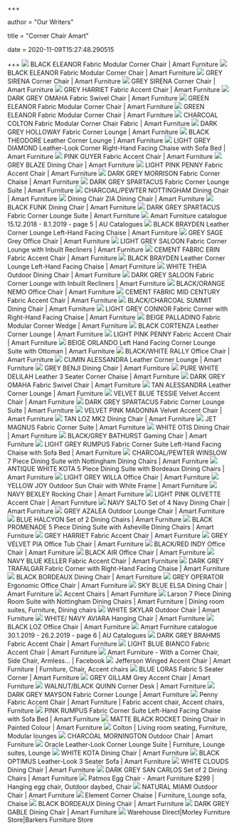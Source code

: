 +++
        
author = "Our Writers"
        
title = "Corner Chair Amart"
        
date = 2020-11-09T15:27:48.290515
        
+++
[ ![](https://www.amartfurniture.com.au/dw/image/v2/BDDT_PRD/on/demandware.static/-/Sites-amart-master-catalog/default/dwc5ebf0bc/images/hi-res/589000002_003_23012018.jpg?sw=1610)](https://www.amartfurniture.com.au/dw/image/v2/BDDT_PRD/on/demandware.static/-/Sites-amart-master-catalog/default/dwc5ebf0bc/images/hi-res/589000002_003_23012018.jpg?sw=1610) BLACK ELEANOR Fabric Modular Corner Chair | Amart Furniture
[ ![](https://www.amartfurniture.com.au/dw/image/v2/BDDT_PRD/on/demandware.static/-/Sites-amart-master-catalog/default/dwa481e10a/images/hi-res/589000002_002_23012018.jpg?sw=1610)](https://www.amartfurniture.com.au/dw/image/v2/BDDT_PRD/on/demandware.static/-/Sites-amart-master-catalog/default/dwa481e10a/images/hi-res/589000002_002_23012018.jpg?sw=1610) BLACK ELEANOR Fabric Modular Corner Chair | Amart Furniture
[ ![](https://www.amartfurniture.com.au/dw/image/v2/BDDT_PRD/on/demandware.static/-/Sites-amart-master-catalog/default/dwb88e41eb/images/hi-res/627400001_002_02072018.jpg?sw=1610)](https://www.amartfurniture.com.au/dw/image/v2/BDDT_PRD/on/demandware.static/-/Sites-amart-master-catalog/default/dwb88e41eb/images/hi-res/627400001_002_02072018.jpg?sw=1610) GREY SIRENA Corner Chair | Amart Furniture
[ ![](https://www.amartfurniture.com.au/dw/image/v2/BDDT_PRD/on/demandware.static/-/Sites-amart-master-catalog/default/dw705a9255/images/hi-res/627400001_003_02072018.jpg?sw=1610)](https://www.amartfurniture.com.au/dw/image/v2/BDDT_PRD/on/demandware.static/-/Sites-amart-master-catalog/default/dw705a9255/images/hi-res/627400001_003_02072018.jpg?sw=1610) GREY SIRENA Corner Chair | Amart Furniture
[ ![](https://www.amartfurniture.com.au/dw/image/v2/BDDT_PRD/on/demandware.static/-/Sites-amart-master-catalog/default/dw74739614/images/hi-res/657870003_003_05072019.jpg?sw=1610)](https://www.amartfurniture.com.au/dw/image/v2/BDDT_PRD/on/demandware.static/-/Sites-amart-master-catalog/default/dw74739614/images/hi-res/657870003_003_05072019.jpg?sw=1610) GREY HARRIET Fabric Accent Chair | Amart Furniture
[ ![](https://www.amartfurniture.com.au/dw/image/v2/BDDT_PRD/on/demandware.static/-/Sites-amart-master-catalog/default/dwf5b4efbb/images/hi-res/616980001_003_04242018.jpg?sw=1610)](https://www.amartfurniture.com.au/dw/image/v2/BDDT_PRD/on/demandware.static/-/Sites-amart-master-catalog/default/dwf5b4efbb/images/hi-res/616980001_003_04242018.jpg?sw=1610) DARK GREY OMAHA Fabric Swivel Chair | Amart Furniture
[ ![](https://www.amartfurniture.com.au/dw/image/v2/BDDT_PRD/on/demandware.static/-/Sites-amart-master-catalog/default/dwfe128863/images/hi-res/684520009_002_03092020.JPG?sw=1610)](https://www.amartfurniture.com.au/dw/image/v2/BDDT_PRD/on/demandware.static/-/Sites-amart-master-catalog/default/dwfe128863/images/hi-res/684520009_002_03092020.JPG?sw=1610) GREEN ELEANOR Fabric Modular Corner Chair | Amart Furniture
[ ![](https://www.amartfurniture.com.au/dw/image/v2/BDDT_PRD/on/demandware.static/-/Sites-amart-master-catalog/default/dw7345a7e4/images/hi-res/684520009_003_03092020.JPG?sw=1610)](https://www.amartfurniture.com.au/dw/image/v2/BDDT_PRD/on/demandware.static/-/Sites-amart-master-catalog/default/dw7345a7e4/images/hi-res/684520009_003_03092020.JPG?sw=1610) GREEN ELEANOR Fabric Modular Corner Chair | Amart Furniture
[ ![](https://www.amartfurniture.com.au/dw/image/v2/BDDT_PRD/on/demandware.static/-/Sites-amart-master-catalog/default/dwc3f5f364/images/hi-res/645710001_002_12072018.jpg?sw=1610)](https://www.amartfurniture.com.au/dw/image/v2/BDDT_PRD/on/demandware.static/-/Sites-amart-master-catalog/default/dwc3f5f364/images/hi-res/645710001_002_12072018.jpg?sw=1610) CHARCOAL COLTON Fabric Modular Corner Chair Fabric | Amart Furniture
[ ![](https://www.amartfurniture.com.au/dw/image/v2/BDDT_PRD/on/demandware.static/-/Sites-amart-master-catalog/default/dwa0ca4532/images/hi-res/658160001_002_08072019.jpg?sw=1610)](https://www.amartfurniture.com.au/dw/image/v2/BDDT_PRD/on/demandware.static/-/Sites-amart-master-catalog/default/dwa0ca4532/images/hi-res/658160001_002_08072019.jpg?sw=1610) DARK GREY HOLLOWAY Fabric Corner Lounge | Amart Furniture
[ ![](https://www.amartfurniture.com.au/dw/image/v2/BDDT_PRD/on/demandware.static/-/Sites-amart-master-catalog/default/dw085807e2/images/hi-res/578770001_03_20122016.jpg?sw=1610)](https://www.amartfurniture.com.au/dw/image/v2/BDDT_PRD/on/demandware.static/-/Sites-amart-master-catalog/default/dw085807e2/images/hi-res/578770001_03_20122016.jpg?sw=1610) BLACK THEODORE Leather Corner Lounge | Amart Furniture
[ ![](https://www.amartfurniture.com.au/dw/image/v2/BDDT_PRD/on/demandware.static/-/Sites-amart-master-catalog/default/dw54a392f9/images/hi-res/509550006_003_08072017.jpg?sw=1610)](https://www.amartfurniture.com.au/dw/image/v2/BDDT_PRD/on/demandware.static/-/Sites-amart-master-catalog/default/dw54a392f9/images/hi-res/509550006_003_08072017.jpg?sw=1610) LIGHT GREY DIAMOND Leather-Look Corner Right-Hand Facing Chaise with Sofa  Bed | Amart Furniture
[ ![](https://www.amartfurniture.com.au/dw/image/v2/BDDT_PRD/on/demandware.static/-/Sites-amart-master-catalog/default/dwfbbd96f7/images/hi-res/547760005_03_21022017.jpg?sw=1610)](https://www.amartfurniture.com.au/dw/image/v2/BDDT_PRD/on/demandware.static/-/Sites-amart-master-catalog/default/dwfbbd96f7/images/hi-res/547760005_03_21022017.jpg?sw=1610) PINK GUYER Fabric Accent Chair | Amart Furniture
[ ![](https://www.amartfurniture.com.au/dw/image/v2/BDDT_PRD/on/demandware.static/-/Sites-amart-master-catalog/default/dw2f01782b/images/hi-res/652770001_002_01302019.jpg?sw=1610)](https://www.amartfurniture.com.au/dw/image/v2/BDDT_PRD/on/demandware.static/-/Sites-amart-master-catalog/default/dw2f01782b/images/hi-res/652770001_002_01302019.jpg?sw=1610) GREY BLAZE Dining Chair | Amart Furniture
[ ![](https://www.amartfurniture.com.au/dw/image/v2/BDDT_PRD/on/demandware.static/-/Sites-amart-master-catalog/default/dw1c8c9d0a/images/hi-res/633640003_002_03072018.jpg?sw=1610)](https://www.amartfurniture.com.au/dw/image/v2/BDDT_PRD/on/demandware.static/-/Sites-amart-master-catalog/default/dw1c8c9d0a/images/hi-res/633640003_002_03072018.jpg?sw=1610) LIGHT PINK PENNY Fabric Accent Chair | Amart Furniture
[ ![](https://www.amartfurniture.com.au/dw/image/v2/BDDT_PRD/on/demandware.static/-/Sites-amart-master-catalog/default/dw6dacd977/images/hi-res/690150002_002_03232020.JPG?sw=1610)](https://www.amartfurniture.com.au/dw/image/v2/BDDT_PRD/on/demandware.static/-/Sites-amart-master-catalog/default/dw6dacd977/images/hi-res/690150002_002_03232020.JPG?sw=1610) DARK GREY MORRISON Fabric Corner Chaise | Amart Furniture
[ ![](https://www.amartfurniture.com.au/dw/image/v2/BDDT_PRD/on/demandware.static/-/Sites-amart-master-catalog/default/dwd4dbdae1/images/hi-res/512030004_003_11202017.jpg?sw=1610)](https://www.amartfurniture.com.au/dw/image/v2/BDDT_PRD/on/demandware.static/-/Sites-amart-master-catalog/default/dwd4dbdae1/images/hi-res/512030004_003_11202017.jpg?sw=1610) DARK GREY SPARTACUS Fabric Corner Lounge Suite | Amart Furniture
[ ![](https://www.amartfurniture.com.au/dw/image/v2/BDDT_PRD/on/demandware.static/-/Sites-amart-master-catalog/default/dw3f7fbcd4/images/hi-res/613370002_002_12072018.jpg?sw=1610)](https://www.amartfurniture.com.au/dw/image/v2/BDDT_PRD/on/demandware.static/-/Sites-amart-master-catalog/default/dw3f7fbcd4/images/hi-res/613370002_002_12072018.jpg?sw=1610) CHARCOAL/PEWTER NOTTINGHAM Dining Chair | Amart Furniture
[ ![](https://www.amartfurniture.com.au/dw/image/v2/BDDT_PRD/on/demandware.static/-/Sites-amart-master-catalog/default/dwefb83dc3/images/hi-res/550740001_003_12012015.jpg?sw=1610)](https://www.amartfurniture.com.au/dw/image/v2/BDDT_PRD/on/demandware.static/-/Sites-amart-master-catalog/default/dwefb83dc3/images/hi-res/550740001_003_12012015.jpg?sw=1610) Dining Chair ZIA Dining Chair | Amart Furniture
[ ![](https://www.amartfurniture.com.au/dw/image/v2/BDDT_PRD/on/demandware.static/-/Sites-amart-master-catalog/default/dwedb3853b/images/hi-res/539910004_03_08062015.jpg?sw=1610)](https://www.amartfurniture.com.au/dw/image/v2/BDDT_PRD/on/demandware.static/-/Sites-amart-master-catalog/default/dwedb3853b/images/hi-res/539910004_03_08062015.jpg?sw=1610) BLACK FUNK Dining Chair | Amart Furniture
[ ![](https://www.amartfurniture.com.au/dw/image/v2/BDDT_PRD/on/demandware.static/-/Sites-amart-master-catalog/default/dwc0bf9f35/images/hi-res/512030004_002_11202017.jpg?sw=1610)](https://www.amartfurniture.com.au/dw/image/v2/BDDT_PRD/on/demandware.static/-/Sites-amart-master-catalog/default/dwc0bf9f35/images/hi-res/512030004_002_11202017.jpg?sw=1610) DARK GREY SPARTACUS Fabric Corner Lounge Suite | Amart Furniture
[ ![](https://au-catalogues.com/public/gimg/4/5/2/7/9/4/452794-900-100000.jpg)](https://au-catalogues.com/public/gimg/4/5/2/7/9/4/452794-900-100000.jpg) Amart Furniture catalogue 15.12.2018 - 8.1.2019 - page 5 | AU Catalogues
[ ![](https://www.amartfurniture.com.au/dw/image/v2/BDDT_PRD/on/demandware.static/-/Sites-amart-master-catalog/default/dwc7cef210/images/hi-res/613900002_020_02192018.jpg?sw=1610)](https://www.amartfurniture.com.au/dw/image/v2/BDDT_PRD/on/demandware.static/-/Sites-amart-master-catalog/default/dwc7cef210/images/hi-res/613900002_020_02192018.jpg?sw=1610) BLACK BRAYDEN Leather Corner Lounge Left-Hand Facing Chaise | Amart  Furniture
[ ![](https://www.amartfurniture.com.au/dw/image/v2/BDDT_PRD/on/demandware.static/-/Sites-amart-master-catalog/default/dw0b9f0aac/images/hi-res/680260001_002_23032020.jpg?sw=1610)](https://www.amartfurniture.com.au/dw/image/v2/BDDT_PRD/on/demandware.static/-/Sites-amart-master-catalog/default/dw0b9f0aac/images/hi-res/680260001_002_23032020.jpg?sw=1610) GREY SAGE Grey Office Chair | Amart Furniture
[ ![](https://www.amartfurniture.com.au/dw/image/v2/BDDT_PRD/on/demandware.static/-/Sites-amart-master-catalog/default/dw97cd2fdd/images/hi-res/688750004_003_20200723.jpg?sw=1610)](https://www.amartfurniture.com.au/dw/image/v2/BDDT_PRD/on/demandware.static/-/Sites-amart-master-catalog/default/dw97cd2fdd/images/hi-res/688750004_003_20200723.jpg?sw=1610) LIGHT GREY SALOON Fabric Corner Lounge with Inbuilt Recliners | Amart  Furniture
[ ![](https://www.amartfurniture.com.au/dw/image/v2/BDDT_PRD/on/demandware.static/-/Sites-amart-master-catalog/default/dwf167cd38/images/hi-res/616610003_004_01292018.jpg?sw=1610)](https://www.amartfurniture.com.au/dw/image/v2/BDDT_PRD/on/demandware.static/-/Sites-amart-master-catalog/default/dwf167cd38/images/hi-res/616610003_004_01292018.jpg?sw=1610) CEMENT FABRIC ERIN Fabric Accent Chair | Amart Furniture
[ ![](https://www.amartfurniture.com.au/dw/image/v2/BDDT_PRD/on/demandware.static/-/Sites-amart-master-catalog/default/dw0b8fe8ca/images/hi-res/613900002_003_02192018.jpg?sw=1610)](https://www.amartfurniture.com.au/dw/image/v2/BDDT_PRD/on/demandware.static/-/Sites-amart-master-catalog/default/dw0b8fe8ca/images/hi-res/613900002_003_02192018.jpg?sw=1610) BLACK BRAYDEN Leather Corner Lounge Left-Hand Facing Chaise | Amart  Furniture
[ ![](https://www.amartfurniture.com.au/dw/image/v2/BDDT_PRD/on/demandware.static/-/Sites-amart-master-catalog/default/dwe2a1ad19/images/hi-res/694710001_002_06222020.jpg?sw=1610)](https://www.amartfurniture.com.au/dw/image/v2/BDDT_PRD/on/demandware.static/-/Sites-amart-master-catalog/default/dwe2a1ad19/images/hi-res/694710001_002_06222020.jpg?sw=1610) WHITE THEIA Outdoor Dining Chair | Amart Furniture
[ ![](https://www.amartfurniture.com.au/dw/image/v2/BDDT_PRD/on/demandware.static/-/Sites-amart-master-catalog/default/dw624d2ee2/images/hi-res/590220002_002_19022018.jpg?sw=1610)](https://www.amartfurniture.com.au/dw/image/v2/BDDT_PRD/on/demandware.static/-/Sites-amart-master-catalog/default/dw624d2ee2/images/hi-res/590220002_002_19022018.jpg?sw=1610) DARK GREY SALOON Fabric Corner Lounge with Inbuilt Recliners | Amart  Furniture
[ ![](https://www.amartfurniture.com.au/dw/image/v2/BDDT_PRD/on/demandware.static/-/Sites-amart-master-catalog/default/dw9358c29d/images/hi-res/530310002_002_10292015.jpg?sw=1610)](https://www.amartfurniture.com.au/dw/image/v2/BDDT_PRD/on/demandware.static/-/Sites-amart-master-catalog/default/dw9358c29d/images/hi-res/530310002_002_10292015.jpg?sw=1610) BLACK/ORANGE NEMO Office Chair | Amart Furniture
[ ![](https://www.amartfurniture.com.au/dw/image/v2/BDDT_PRD/on/demandware.static/-/Sites-amart-master-catalog/default/dw1e09d36d/images/hi-res/616620002_004_01292018.jpg?sw=1610)](https://www.amartfurniture.com.au/dw/image/v2/BDDT_PRD/on/demandware.static/-/Sites-amart-master-catalog/default/dw1e09d36d/images/hi-res/616620002_004_01292018.jpg?sw=1610) CEMENT FABRIC MID CENTURY Fabric Accent Chair | Amart Furniture
[ ![](https://www.amartfurniture.com.au/dw/image/v2/BDDT_PRD/on/demandware.static/-/Sites-amart-master-catalog/default/dw5b093c3d/images/hi-res/518140001_04.jpg?sw=1610)](https://www.amartfurniture.com.au/dw/image/v2/BDDT_PRD/on/demandware.static/-/Sites-amart-master-catalog/default/dw5b093c3d/images/hi-res/518140001_04.jpg?sw=1610) BLACK/CHARCOAL SUMMIT Dining Chair | Amart Furniture
[ ![](https://www.amartfurniture.com.au/dw/image/v2/BDDT_PRD/on/demandware.static/-/Sites-amart-master-catalog/default/dwa4d633c9/images/hi-res/632510001_004_07032018.jpg?sw=1610)](https://www.amartfurniture.com.au/dw/image/v2/BDDT_PRD/on/demandware.static/-/Sites-amart-master-catalog/default/dwa4d633c9/images/hi-res/632510001_004_07032018.jpg?sw=1610) LIGHT GREY CONNOR Fabric Corner with Right-Hand Facing Chaise | Amart  Furniture
[ ![](https://www.amartfurniture.com.au/dw/image/v2/BDDT_PRD/on/demandware.static/-/Sites-amart-master-catalog/default/dw8cd0d9ee/images/hi-res/628280002_003_01032018.jpg?sw=1610)](https://www.amartfurniture.com.au/dw/image/v2/BDDT_PRD/on/demandware.static/-/Sites-amart-master-catalog/default/dw8cd0d9ee/images/hi-res/628280002_003_01032018.jpg?sw=1610) BEIGE PALLADINO Fabric Modular Corner Wedge | Amart Furniture
[ ![](https://www.amartfurniture.com.au/dw/image/v2/BDDT_PRD/on/demandware.static/-/Sites-amart-master-catalog/default/dwefbe9de0/images/hi-res/675430001_004_03062020.JPG?sw=1610)](https://www.amartfurniture.com.au/dw/image/v2/BDDT_PRD/on/demandware.static/-/Sites-amart-master-catalog/default/dwefbe9de0/images/hi-res/675430001_004_03062020.JPG?sw=1610) BLACK CORTENZA Leather Corner Lounge | Amart Furniture
[ ![](https://www.amartfurniture.com.au/dw/image/v2/BDDT_PRD/on/demandware.static/-/Sites-amart-master-catalog/default/dw2a7c71eb/images/hi-res/633640003_003_03072018.jpg?sw=1610)](https://www.amartfurniture.com.au/dw/image/v2/BDDT_PRD/on/demandware.static/-/Sites-amart-master-catalog/default/dw2a7c71eb/images/hi-res/633640003_003_03072018.jpg?sw=1610) LIGHT PINK PENNY Fabric Accent Chair | Amart Furniture
[ ![](https://www.amartfurniture.com.au/dw/image/v2/BDDT_PRD/on/demandware.static/-/Sites-amart-master-catalog/default/dw2c18979b/images/hi-res/648460002_002_04112018.jpg?sw=1610)](https://www.amartfurniture.com.au/dw/image/v2/BDDT_PRD/on/demandware.static/-/Sites-amart-master-catalog/default/dw2c18979b/images/hi-res/648460002_002_04112018.jpg?sw=1610) BEIGE ORLANDO Left Hand Facing Corner Lounge Suite with Ottoman | Amart  Furniture
[ ![](https://www.amartfurniture.com.au/dw/image/v2/BDDT_PRD/on/demandware.static/-/Sites-amart-master-catalog/default/dw4b735346/images/hi-res/658140001_004_02032020.JPG?sw=1610)](https://www.amartfurniture.com.au/dw/image/v2/BDDT_PRD/on/demandware.static/-/Sites-amart-master-catalog/default/dw4b735346/images/hi-res/658140001_004_02032020.JPG?sw=1610) BLACK/WHITE RALLY Office Chair | Amart Furniture
[ ![](https://www.amartfurniture.com.au/dw/image/v2/BDDT_PRD/on/demandware.static/-/Sites-amart-master-catalog/default/dw1aab1b7f/images/hi-res/671930003_002_10302019.jpg?sw=1610)](https://www.amartfurniture.com.au/dw/image/v2/BDDT_PRD/on/demandware.static/-/Sites-amart-master-catalog/default/dw1aab1b7f/images/hi-res/671930003_002_10302019.jpg?sw=1610) CUMIN ALESSANDRA Leather Corner Lounge | Amart Furniture
[ ![](https://www.amartfurniture.com.au/dw/image/v2/BDDT_PRD/on/demandware.static/-/Sites-amart-master-catalog/default/dwd19d1372/images/hi-res/619690001_003_12192017.jpg?sw=1610)](https://www.amartfurniture.com.au/dw/image/v2/BDDT_PRD/on/demandware.static/-/Sites-amart-master-catalog/default/dwd19d1372/images/hi-res/619690001_003_12192017.jpg?sw=1610) GREY BENJI Dining Chair | Amart Furniture
[ ![](https://www.amartfurniture.com.au/dw/image/v2/BDDT_PRD/on/demandware.static/-/Sites-amart-master-catalog/default/dw870ade7e/images/hi-res/548470003_003_10282015.jpg?sw=1610)](https://www.amartfurniture.com.au/dw/image/v2/BDDT_PRD/on/demandware.static/-/Sites-amart-master-catalog/default/dw870ade7e/images/hi-res/548470003_003_10282015.jpg?sw=1610) PURE WHITE DELILAH Leather 3 Seater Corner Chaise | Amart Furniture
[ ![](https://www.amartfurniture.com.au/dw/image/v2/BDDT_PRD/on/demandware.static/-/Sites-amart-master-catalog/default/dwdbe215d1/images/hi-res/616980001_002_04242018.jpg?sw=1610)](https://www.amartfurniture.com.au/dw/image/v2/BDDT_PRD/on/demandware.static/-/Sites-amart-master-catalog/default/dwdbe215d1/images/hi-res/616980001_002_04242018.jpg?sw=1610) DARK GREY OMAHA Fabric Swivel Chair | Amart Furniture
[ ![](https://www.amartfurniture.com.au/dw/image/v2/BDDT_PRD/on/demandware.static/-/Sites-amart-master-catalog/default/dw8c10e948/images/hi-res/642640002_001_05112018.jpg?sw=1610)](https://www.amartfurniture.com.au/dw/image/v2/BDDT_PRD/on/demandware.static/-/Sites-amart-master-catalog/default/dw8c10e948/images/hi-res/642640002_001_05112018.jpg?sw=1610) TAN ALESSANDRA Leather Corner Lounge | Amart Furniture
[ ![](https://www.amartfurniture.com.au/dw/image/v2/BDDT_PRD/on/demandware.static/-/Sites-amart-master-catalog/default/dw63a05298/images/hi-res/671900001_002_09302019.jpg?sw=1610)](https://www.amartfurniture.com.au/dw/image/v2/BDDT_PRD/on/demandware.static/-/Sites-amart-master-catalog/default/dw63a05298/images/hi-res/671900001_002_09302019.jpg?sw=1610) VELVET BLUE TESSIE Velvet Accent Chair | Amart Furniture
[ ![](https://www.amartfurniture.com.au/dw/image/v2/BDDT_PRD/on/demandware.static/-/Sites-amart-master-catalog/default/dw9d88c78b/images/hi-res/512030004_002_10172017.jpg?sw=1610)](https://www.amartfurniture.com.au/dw/image/v2/BDDT_PRD/on/demandware.static/-/Sites-amart-master-catalog/default/dw9d88c78b/images/hi-res/512030004_002_10172017.jpg?sw=1610) DARK GREY SPARTACUS Fabric Corner Lounge Suite | Amart Furniture
[ ![](https://www.amartfurniture.com.au/dw/image/v2/BDDT_PRD/on/demandware.static/-/Sites-amart-master-catalog/default/dw5d0d46e4/images/hi-res/670490001_004_09202019.jpg?sw=1610)](https://www.amartfurniture.com.au/dw/image/v2/BDDT_PRD/on/demandware.static/-/Sites-amart-master-catalog/default/dw5d0d46e4/images/hi-res/670490001_004_09202019.jpg?sw=1610) VELVET PINK MADONNA Velvet Accent Chair | Amart Furniture
[ ![](https://www.amartfurniture.com.au/dw/image/v2/BDDT_PRD/on/demandware.static/-/Sites-amart-master-catalog/default/dw925ec6f9/images/hi-res/643930002_002_11202018.jpg?sw=1610)](https://www.amartfurniture.com.au/dw/image/v2/BDDT_PRD/on/demandware.static/-/Sites-amart-master-catalog/default/dw925ec6f9/images/hi-res/643930002_002_11202018.jpg?sw=1610) TAN LOZ MK2 Dining Chair | Amart Furniture
[ ![](https://www.amartfurniture.com.au/dw/image/v2/BDDT_PRD/on/demandware.static/-/Sites-amart-master-catalog/default/dwc31fd351/images/hi-res/531060001_20_01112016.jpg?sw=1610)](https://www.amartfurniture.com.au/dw/image/v2/BDDT_PRD/on/demandware.static/-/Sites-amart-master-catalog/default/dwc31fd351/images/hi-res/531060001_20_01112016.jpg?sw=1610) JET MAGNUS Fabric Corner Suite | Amart Furniture
[ ![](https://www.amartfurniture.com.au/dw/image/v2/BDDT_PRD/on/demandware.static/-/Sites-amart-master-catalog/default/dw77e52cc8/images/hi-res/615420002_003_11202017.jpg?sw=1610)](https://www.amartfurniture.com.au/dw/image/v2/BDDT_PRD/on/demandware.static/-/Sites-amart-master-catalog/default/dw77e52cc8/images/hi-res/615420002_003_11202017.jpg?sw=1610) WHITE OTIS Dining Chair | Amart Furniture
[ ![](https://www.amartfurniture.com.au/dw/image/v2/BDDT_PRD/on/demandware.static/-/Sites-amart-master-catalog/default/dw2b0e1e75/images/hi-res/530380003_03_05282015.jpg?sw=1610)](https://www.amartfurniture.com.au/dw/image/v2/BDDT_PRD/on/demandware.static/-/Sites-amart-master-catalog/default/dw2b0e1e75/images/hi-res/530380003_03_05282015.jpg?sw=1610) BLACK/GREY BATHURST Gaming Chair | Amart Furniture
[ ![](https://www.amartfurniture.com.au/dw/image/v2/BDDT_PRD/on/demandware.static/-/Sites-amart-master-catalog/default/dw5ca2919e/images/hi-res/417080005_002_08232017.jpg?sw=1610)](https://www.amartfurniture.com.au/dw/image/v2/BDDT_PRD/on/demandware.static/-/Sites-amart-master-catalog/default/dw5ca2919e/images/hi-res/417080005_002_08232017.jpg?sw=1610) LIGHT GREY RUMPUS Fabric Corner Suite Left-Hand Facing Chaise with Sofa Bed  | Amart Furniture
[ ![](https://www.amartfurniture.com.au/dw/image/v2/BDDT_PRD/on/demandware.static/-/Sites-amart-master-catalog/default/dw23d7d7bf/images/hi-res/658380002_003_07312019.jpg?sw=1610)](https://www.amartfurniture.com.au/dw/image/v2/BDDT_PRD/on/demandware.static/-/Sites-amart-master-catalog/default/dw23d7d7bf/images/hi-res/658380002_003_07312019.jpg?sw=1610) CHARCOAL/PEWTER WINSLOW 7 Piece Dining Suite with Nottingham Dining Chairs  | Amart Furniture
[ ![](https://www.amartfurniture.com.au/dw/image/v2/BDDT_PRD/on/demandware.static/-/Sites-amart-master-catalog/default/dw2272780c/images/hi-res/670690002_003_02042020.JPG?sw=1610)](https://www.amartfurniture.com.au/dw/image/v2/BDDT_PRD/on/demandware.static/-/Sites-amart-master-catalog/default/dw2272780c/images/hi-res/670690002_003_02042020.JPG?sw=1610) ANTIQUE WHITE KOTA 5 Piece Dining Suite with Bordeaux Dining Chairs | Amart  Furniture
[ ![](https://www.amartfurniture.com.au/dw/image/v2/BDDT_PRD/on/demandware.static/-/Sites-amart-master-catalog/default/dw6bf74384/images/hi-res/662190001_002_08162019.jpg?sw=1610)](https://www.amartfurniture.com.au/dw/image/v2/BDDT_PRD/on/demandware.static/-/Sites-amart-master-catalog/default/dw6bf74384/images/hi-res/662190001_002_08162019.jpg?sw=1610) LIGHT GREY WILLA Office Chair | Amart Furniture
[ ![](https://www.amartfurniture.com.au/dw/image/v2/BDDT_PRD/on/demandware.static/-/Sites-amart-master-catalog/default/dw66476937/images/hi-res/595640005_002_08232017.jpg?sw=1610)](https://www.amartfurniture.com.au/dw/image/v2/BDDT_PRD/on/demandware.static/-/Sites-amart-master-catalog/default/dw66476937/images/hi-res/595640005_002_08232017.jpg?sw=1610) YELLOW JOY Outdoor Sun Chair with White Frame | Amart Furniture
[ ![](https://www.amartfurniture.com.au/dw/image/v2/BDDT_PRD/on/demandware.static/-/Sites-amart-master-catalog/default/dw70c85eb8/images/hi-res/680000001_002_23032020.jpg?sw=1610)](https://www.amartfurniture.com.au/dw/image/v2/BDDT_PRD/on/demandware.static/-/Sites-amart-master-catalog/default/dw70c85eb8/images/hi-res/680000001_002_23032020.jpg?sw=1610) NAVY BEXLEY Rocking Chair | Amart Furniture
[ ![](https://www.amartfurniture.com.au/dw/image/v2/BDDT_PRD/on/demandware.static/-/Sites-amart-master-catalog/default/dw3602b9e9/images/hi-res/680150002_002_05152020.jpg?sw=1610)](https://www.amartfurniture.com.au/dw/image/v2/BDDT_PRD/on/demandware.static/-/Sites-amart-master-catalog/default/dw3602b9e9/images/hi-res/680150002_002_05152020.jpg?sw=1610) LIGHT PINK OLIVETTE Accent Chair | Amart Furniture
[ ![](https://www.amartfurniture.com.au/dw/image/v2/BDDT_PRD/on/demandware.static/-/Sites-amart-master-catalog/default/dw8ffbf9e2/images/hi-res/681040001_001_06042020.jpg?sw=1610)](https://www.amartfurniture.com.au/dw/image/v2/BDDT_PRD/on/demandware.static/-/Sites-amart-master-catalog/default/dw8ffbf9e2/images/hi-res/681040001_001_06042020.jpg?sw=1610) NAVY SALTO Set of 4 Navy Dining Chair | Amart Furniture
[ ![](https://www.amartfurniture.com.au/dw/image/v2/BDDT_PRD/on/demandware.static/-/Sites-amart-master-catalog/default/dwe585ca44/images/hi-res/682160001_002_05152020.jpg?sw=1610)](https://www.amartfurniture.com.au/dw/image/v2/BDDT_PRD/on/demandware.static/-/Sites-amart-master-catalog/default/dwe585ca44/images/hi-res/682160001_002_05152020.jpg?sw=1610) GREY AZALEA Outdoor Lounge Chair | Amart Furniture
[ ![](https://www.amartfurniture.com.au/dw/image/v2/BDDT_PRD/on/demandware.static/-/Sites-amart-master-catalog/default/dw4cdcca65/images/hi-res/680860001_001_01042020.jpg?sw=1610)](https://www.amartfurniture.com.au/dw/image/v2/BDDT_PRD/on/demandware.static/-/Sites-amart-master-catalog/default/dw4cdcca65/images/hi-res/680860001_001_01042020.jpg?sw=1610) BLUE HALCYON Set of 2 Dining Chairs | Amart Furniture
[ ![](https://www.amartfurniture.com.au/dw/image/v2/BDDT_PRD/on/demandware.static/-/Sites-amart-master-catalog/default/dw70abd4f3/images/hi-res/659830001_003_09112019.jpg?sw=1610)](https://www.amartfurniture.com.au/dw/image/v2/BDDT_PRD/on/demandware.static/-/Sites-amart-master-catalog/default/dw70abd4f3/images/hi-res/659830001_003_09112019.jpg?sw=1610) BLACK PROMENADE 5 Piece Dining Suite with Asheville Dining Chairs | Amart  Furniture
[ ![](https://www.amartfurniture.com.au/dw/image/v2/BDDT_PRD/on/demandware.static/-/Sites-amart-master-catalog/default/dw7d1ea0b1/images/hi-res/657870003_004_05072019.jpg?sw=1610)](https://www.amartfurniture.com.au/dw/image/v2/BDDT_PRD/on/demandware.static/-/Sites-amart-master-catalog/default/dw7d1ea0b1/images/hi-res/657870003_004_05072019.jpg?sw=1610) GREY HARRIET Fabric Accent Chair | Amart Furniture
[ ![](https://www.amartfurniture.com.au/dw/image/v2/BDDT_PRD/on/demandware.static/-/Sites-amart-master-catalog/default/dw73ab7205/images/hi-res/662910001_003_08162019.jpg?sw=1610)](https://www.amartfurniture.com.au/dw/image/v2/BDDT_PRD/on/demandware.static/-/Sites-amart-master-catalog/default/dw73ab7205/images/hi-res/662910001_003_08162019.jpg?sw=1610) GREY VELVET PIA Office Tub Chair | Amart Furniture
[ ![](https://www.amartfurniture.com.au/dw/image/v2/BDDT_PRD/on/demandware.static/-/Sites-amart-master-catalog/default/dw58556499/images/hi-res/662620001_003_08262019.jpg?sw=1610)](https://www.amartfurniture.com.au/dw/image/v2/BDDT_PRD/on/demandware.static/-/Sites-amart-master-catalog/default/dw58556499/images/hi-res/662620001_003_08262019.jpg?sw=1610) BLACK/RED INDY Office Chair | Amart Furniture
[ ![](https://www.amartfurniture.com.au/dw/image/v2/BDDT_PRD/on/demandware.static/-/Sites-amart-master-catalog/default/dw7f4982b0/images/hi-res/530370001_03_05282015.jpg?sw=1610)](https://www.amartfurniture.com.au/dw/image/v2/BDDT_PRD/on/demandware.static/-/Sites-amart-master-catalog/default/dw7f4982b0/images/hi-res/530370001_03_05282015.jpg?sw=1610) BLACK AIR Office Chair | Amart Furniture
[ ![](https://www.amartfurniture.com.au/dw/image/v2/BDDT_PRD/on/demandware.static/-/Sites-amart-master-catalog/default/dwac04c67e/images/hi-res/603530002_003_08212017.jpg?sw=1610)](https://www.amartfurniture.com.au/dw/image/v2/BDDT_PRD/on/demandware.static/-/Sites-amart-master-catalog/default/dwac04c67e/images/hi-res/603530002_003_08212017.jpg?sw=1610) NAVY BLUE KELLER Fabric Accent Chair | Amart Furniture
[ ![](https://www.amartfurniture.com.au/dw/image/v2/BDDT_PRD/on/demandware.static/-/Sites-amart-master-catalog/default/dw865ae043/images/hi-res/657960001_004_08162019.jpg?sw=1610)](https://www.amartfurniture.com.au/dw/image/v2/BDDT_PRD/on/demandware.static/-/Sites-amart-master-catalog/default/dw865ae043/images/hi-res/657960001_004_08162019.jpg?sw=1610) DARK GREY TRAFALGAR Fabric Corner with Right-Hand Facing Chaise | Amart  Furniture
[ ![](https://www.amartfurniture.com.au/dw/image/v2/BDDT_PRD/on/demandware.static/-/Sites-amart-master-catalog/default/dwf8260f08/images/hi-res/664580002_004_12172019.jpg?sw=1610)](https://www.amartfurniture.com.au/dw/image/v2/BDDT_PRD/on/demandware.static/-/Sites-amart-master-catalog/default/dwf8260f08/images/hi-res/664580002_004_12172019.jpg?sw=1610) BLACK BORDEAUX Dining Chair | Amart Furniture
[ ![](https://www.amartfurniture.com.au/dw/image/v2/BDDT_PRD/on/demandware.static/-/Sites-amart-master-catalog/default/dwc7a8f5ab/images/hi-res/613560001_003_09112017.jpg?sw=1610)](https://www.amartfurniture.com.au/dw/image/v2/BDDT_PRD/on/demandware.static/-/Sites-amart-master-catalog/default/dwc7a8f5ab/images/hi-res/613560001_003_09112017.jpg?sw=1610) GREY OPERATOR Ergonomic Office Chair | Amart Furniture
[ ![](https://www.amartfurniture.com.au/dw/image/v2/BDDT_PRD/on/demandware.static/-/Sites-amart-master-catalog/default/dw8ec49e54/images/hi-res/550290001_003_02182016.jpg?sw=1610)](https://www.amartfurniture.com.au/dw/image/v2/BDDT_PRD/on/demandware.static/-/Sites-amart-master-catalog/default/dw8ec49e54/images/hi-res/550290001_003_02182016.jpg?sw=1610) SKY BLUE ELSA Dining Chair | Amart Furniture
[ ![](https://www.amartfurniture.com.au/dw/image/v2/BDDT_PRD/on/demandware.static/-/Sites-amart-master-catalog/default/dw660f9b77/images/hi-res/616620002_002_01292018.jpg?sw=400)](https://www.amartfurniture.com.au/dw/image/v2/BDDT_PRD/on/demandware.static/-/Sites-amart-master-catalog/default/dw660f9b77/images/hi-res/616620002_002_01292018.jpg?sw=400) Accent Chairs | Amart Furniture
[ ![](https://i.pinimg.com/originals/f8/bc/b7/f8bcb7af77796c910a1eda2193b4d60b.jpg)](https://i.pinimg.com/originals/f8/bc/b7/f8bcb7af77796c910a1eda2193b4d60b.jpg) Larson 7 Piece Dining Room Suite with Nottingham Dining Chairs | Amart  Furniture | Dining room suites, Furniture, Dining chairs
[ ![](https://www.amartfurniture.com.au/dw/image/v2/BDDT_PRD/on/demandware.static/-/Sites-amart-master-catalog/default/dw66f4ed2a/images/hi-res/654420002_004_06112019.jpg?sw=1610)](https://www.amartfurniture.com.au/dw/image/v2/BDDT_PRD/on/demandware.static/-/Sites-amart-master-catalog/default/dw66f4ed2a/images/hi-res/654420002_004_06112019.jpg?sw=1610) WHITE SKYLAR Outdoor Chair | Amart Furniture
[ ![](https://www.amartfurniture.com.au/dw/image/v2/BDDT_PRD/on/demandware.static/-/Sites-amart-master-catalog/default/dwcc17dc43/images/hi-res/625290001_002_29052018.jpg?sw=1610)](https://www.amartfurniture.com.au/dw/image/v2/BDDT_PRD/on/demandware.static/-/Sites-amart-master-catalog/default/dwcc17dc43/images/hi-res/625290001_002_29052018.jpg?sw=1610) WHITE/ NAVY AVIARA Hanging Chair | Amart Furniture
[ ![](https://www.amartfurniture.com.au/dw/image/v2/BDDT_PRD/on/demandware.static/-/Sites-amart-master-catalog/default/dw600406e1/images/hi-res/657970001_003_02032020.JPG?sw=1610)](https://www.amartfurniture.com.au/dw/image/v2/BDDT_PRD/on/demandware.static/-/Sites-amart-master-catalog/default/dw600406e1/images/hi-res/657970001_003_02032020.JPG?sw=1610) BLACK LOZ Office Chair | Amart Furniture
[ ![](https://au-catalogues.com/public/gimg/4/6/1/8/8/4/461884-900-100000.jpg)](https://au-catalogues.com/public/gimg/4/6/1/8/8/4/461884-900-100000.jpg) Amart Furniture catalogue 30.1.2019 - 26.2.2019 - page 6 | AU Catalogues
[ ![](https://www.amartfurniture.com.au/dw/image/v2/BDDT_PRD/on/demandware.static/-/Sites-amart-master-catalog/default/dw45d0182c/images/hi-res/676970001_003_01292020.JPG?sw=1610)](https://www.amartfurniture.com.au/dw/image/v2/BDDT_PRD/on/demandware.static/-/Sites-amart-master-catalog/default/dw45d0182c/images/hi-res/676970001_003_01292020.JPG?sw=1610) DARK GREY BRAHMS Fabric Accent Chair | Amart Furniture
[ ![](https://www.amartfurniture.com.au/dw/image/v2/BDDT_PRD/on/demandware.static/-/Sites-amart-master-catalog/default/dw3268d90c/images/hi-res/669170002_003_01072020.jpg?sw=1610)](https://www.amartfurniture.com.au/dw/image/v2/BDDT_PRD/on/demandware.static/-/Sites-amart-master-catalog/default/dw3268d90c/images/hi-res/669170002_003_01072020.jpg?sw=1610) LIGHT BLUE BIANCO Fabric Accent Chair | Amart Furniture
[ ![](https://lookaside.fbsbx.com/lookaside/crawler/media/?media_id=1961959183842178)](https://lookaside.fbsbx.com/lookaside/crawler/media/?media_id=1961959183842178) Amart Furniture - With a Corner Chair, Side Chair, Armless... | Facebook
[ ![](https://i.pinimg.com/originals/da/a7/db/daa7dbfb493d174bae2431c11ec7c0a8.jpg)](https://i.pinimg.com/originals/da/a7/db/daa7dbfb493d174bae2431c11ec7c0a8.jpg) Jefferson Winged Accent Chair | Amart Furniture | Furniture, Chair, Accent  chairs
[ ![](https://www.amartfurniture.com.au/dw/image/v2/BDDT_PRD/on/demandware.static/-/Sites-amart-master-catalog/default/dw27f358a1/images/hi-res/677720002_004_03022020.JPG?sw=1610)](https://www.amartfurniture.com.au/dw/image/v2/BDDT_PRD/on/demandware.static/-/Sites-amart-master-catalog/default/dw27f358a1/images/hi-res/677720002_004_03022020.JPG?sw=1610) BLUE LORAS Fabric 5 Seater Corner | Amart Furniture
[ ![](https://www.amartfurniture.com.au/dw/image/v2/BDDT_PRD/on/demandware.static/-/Sites-amart-master-catalog/default/dw4e3f4deb/images/hi-res/695610001_002_03072020.jpg?sw=1610)](https://www.amartfurniture.com.au/dw/image/v2/BDDT_PRD/on/demandware.static/-/Sites-amart-master-catalog/default/dw4e3f4deb/images/hi-res/695610001_002_03072020.jpg?sw=1610) GREY GILLAM Grey Accent Chair | Amart Furniture
[ ![](https://www.amartfurniture.com.au/dw/image/v2/BDDT_PRD/on/demandware.static/-/Sites-amart-master-catalog/default/dw86846d3a/images/hi-res/655000001_020_08202019.jpg?sw=1610)](https://www.amartfurniture.com.au/dw/image/v2/BDDT_PRD/on/demandware.static/-/Sites-amart-master-catalog/default/dw86846d3a/images/hi-res/655000001_020_08202019.jpg?sw=1610) WALNUT/BLACK QUINN Corner Desk | Amart Furniture
[ ![](https://www.amartfurniture.com.au/dw/image/v2/BDDT_PRD/on/demandware.static/-/Sites-amart-master-catalog/default/dwab4cb4f2/images/hi-res/664840001_003_08262019.jpg?sw=1610)](https://www.amartfurniture.com.au/dw/image/v2/BDDT_PRD/on/demandware.static/-/Sites-amart-master-catalog/default/dwab4cb4f2/images/hi-res/664840001_003_08262019.jpg?sw=1610) DARK GREY MAYSON Fabric Corner Lounge | Amart Furniture
[ ![](https://i.pinimg.com/originals/ff/3c/b5/ff3cb54e244891af5e6508240cce119d.jpg)](https://i.pinimg.com/originals/ff/3c/b5/ff3cb54e244891af5e6508240cce119d.jpg) Penny Fabric Accent Chair | Amart Furniture | Fabric accent chair, Accent  chairs, Furniture
[ ![](https://www.amartfurniture.com.au/dw/image/v2/BDDT_PRD/on/demandware.static/-/Sites-amart-master-catalog/default/dw0c9b73fa/images/hi-res/672250008_004_06152020.jpg?sw=1610)](https://www.amartfurniture.com.au/dw/image/v2/BDDT_PRD/on/demandware.static/-/Sites-amart-master-catalog/default/dw0c9b73fa/images/hi-res/672250008_004_06152020.jpg?sw=1610) PINK RUMPUS Fabric Corner Suite Left-Hand Facing Chaise with Sofa Bed | Amart  Furniture
[ ![](https://www.amartfurniture.com.au/dw/image/v2/BDDT_PRD/on/demandware.static/-/Sites-amart-master-catalog/default/dwd562f189/images/hi-res/497900007_002_09132017.jpg?sw=1610)](https://www.amartfurniture.com.au/dw/image/v2/BDDT_PRD/on/demandware.static/-/Sites-amart-master-catalog/default/dwd562f189/images/hi-res/497900007_002_09132017.jpg?sw=1610) MATTE BLACK ROCKET Dining Chair in Painted Colour | Amart Furniture
[ ![](https://i.pinimg.com/originals/8d/a9/9b/8da99b1cbbbd78955134d50593dd16f7.jpg)](https://i.pinimg.com/originals/8d/a9/9b/8da99b1cbbbd78955134d50593dd16f7.jpg) Colton | Living room seating, Furniture, Modular lounges
[ ![](https://www.amartfurniture.com.au/dw/image/v2/BDDT_PRD/on/demandware.static/-/Sites-amart-master-catalog/default/dw3e63f8bd/images/hi-res/654540001_002_06182019.jpg?sw=1610)](https://www.amartfurniture.com.au/dw/image/v2/BDDT_PRD/on/demandware.static/-/Sites-amart-master-catalog/default/dw3e63f8bd/images/hi-res/654540001_002_06182019.jpg?sw=1610) CHARCOAL MORNINGTON Outdoor Chair | Amart Furniture
[ ![](https://i.pinimg.com/originals/43/35/e3/4335e37cc0a7e9b8d695a9d28f4aefd8.jpg)](https://i.pinimg.com/originals/43/35/e3/4335e37cc0a7e9b8d695a9d28f4aefd8.jpg) Oracle Leather-Look Corner Lounge Suite | Furniture, Lounge suites, Lounge
[ ![](https://www.amartfurniture.com.au/dw/image/v2/BDDT_PRD/on/demandware.static/-/Sites-amart-master-catalog/default/dw159952d0/images/hi-res/603500001_003_12052017.jpg?sw=1610)](https://www.amartfurniture.com.au/dw/image/v2/BDDT_PRD/on/demandware.static/-/Sites-amart-master-catalog/default/dw159952d0/images/hi-res/603500001_003_12052017.jpg?sw=1610) WHITE KOTA Dining Chair | Amart Furniture
[ ![](https://www.amartfurniture.com.au/dw/image/v2/BDDT_PRD/on/demandware.static/-/Sites-amart-master-catalog/default/dwe387068a/images/hi-res/625820001_004_17092018.jpg?sw=1610)](https://www.amartfurniture.com.au/dw/image/v2/BDDT_PRD/on/demandware.static/-/Sites-amart-master-catalog/default/dwe387068a/images/hi-res/625820001_004_17092018.jpg?sw=1610) BLACK OPTIMUS Leather-Look 3 Seater Sofa | Amart Furniture
[ ![](https://www.amartfurniture.com.au/dw/image/v2/BDDT_PRD/on/demandware.static/-/Sites-amart-master-catalog/default/dwa9e5b58e/images/hi-res/502990001_02.jpg?sw=1610)](https://www.amartfurniture.com.au/dw/image/v2/BDDT_PRD/on/demandware.static/-/Sites-amart-master-catalog/default/dwa9e5b58e/images/hi-res/502990001_02.jpg?sw=1610) WHITE CLOUDS Dining Chair | Amart Furniture
[ ![](https://www.amartfurniture.com.au/dw/image/v2/BDDT_PRD/on/demandware.static/-/Sites-amart-master-catalog/default/dwa0fb0d87/images/hi-res/689610001_001_09072020.jpg?sw=1610)](https://www.amartfurniture.com.au/dw/image/v2/BDDT_PRD/on/demandware.static/-/Sites-amart-master-catalog/default/dwa0fb0d87/images/hi-res/689610001_001_09072020.jpg?sw=1610) DARK GREY SAN CARLOS Set of 2 Dining Chairs | Amart Furniture
[ ![](https://i.pinimg.com/originals/ff/a3/6a/ffa36a0a18049696d8ce2d1706ccac85.jpg)](https://i.pinimg.com/originals/ff/a3/6a/ffa36a0a18049696d8ce2d1706ccac85.jpg) Patmos Egg Chair - Amart Furniture $299 | Hanging egg chair, Outdoor  daybed, Chair
[ ![](https://www.amartfurniture.com.au/dw/image/v2/BDDT_PRD/on/demandware.static/-/Sites-amart-master-catalog/default/dw1b862102/images/hi-res/654220001_002_06142019.jpg?sw=1610)](https://www.amartfurniture.com.au/dw/image/v2/BDDT_PRD/on/demandware.static/-/Sites-amart-master-catalog/default/dw1b862102/images/hi-res/654220001_002_06142019.jpg?sw=1610) NATURAL MIAMI Outdoor Chair | Amart Furniture
[ ![](https://i.pinimg.com/originals/6a/af/fe/6aaffe27970034bd144f480b4055a3e1.jpg)](https://i.pinimg.com/originals/6a/af/fe/6aaffe27970034bd144f480b4055a3e1.jpg) Element Corner Chaise | Furniture, Lounge sofa, Chaise
[ ![](https://www.amartfurniture.com.au/dw/image/v2/BDDT_PRD/on/demandware.static/-/Sites-amart-master-catalog/default/dwf2d0c355/images/hi-res/664580002_003_12172019.jpg?sw=1610)](https://www.amartfurniture.com.au/dw/image/v2/BDDT_PRD/on/demandware.static/-/Sites-amart-master-catalog/default/dwf2d0c355/images/hi-res/664580002_003_12172019.jpg?sw=1610) BLACK BORDEAUX Dining Chair | Amart Furniture
[ ![](https://www.amartfurniture.com.au/dw/image/v2/BDDT_PRD/on/demandware.static/-/Sites-amart-master-catalog/default/dw971ab1ce/images/hi-res/677980001_004_03022020.JPG?sw=1610)](https://www.amartfurniture.com.au/dw/image/v2/BDDT_PRD/on/demandware.static/-/Sites-amart-master-catalog/default/dw971ab1ce/images/hi-res/677980001_004_03022020.JPG?sw=1610) DARK GREY GABLE Dining Chair | Amart Furniture
[ ![](https://austina.com.au/1518-thickbox_default/amart-corner-modular-with-electric-recliner-and-chaise.jpg)](https://austina.com.au/1518-thickbox_default/amart-corner-modular-with-electric-recliner-and-chaise.jpg) Warehouse Direct|Morley Furniture Store|Barkers Furniture Store
